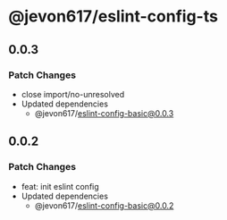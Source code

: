 # @jevon617/eslint-config-ts

## 0.0.3

### Patch Changes

- close import/no-unresolved
- Updated dependencies
  - @jevon617/eslint-config-basic@0.0.3

## 0.0.2

### Patch Changes

- feat: init eslint config
- Updated dependencies
  - @jevon617/eslint-config-basic@0.0.2
